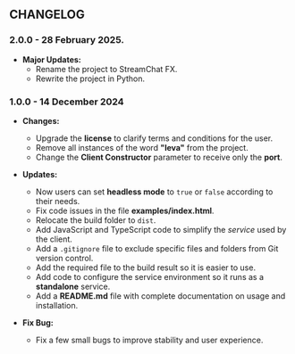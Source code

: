 ## CHANGELOG 

### 2.0.0 - 28 February 2025.

- **Major Updates:**
    - Rename the project to StreamChat FX.
    - Rewrite the project in Python.

### 1.0.0 - 14 December 2024

- **Changes:**  
    - Upgrade the **license** to clarify terms and conditions for the user.
    - Remove all instances of the word **"leva"** from the project.
    - Change the **Client Constructor** parameter to receive only the **port**.

- **Updates:**  
    - Now users can set **headless mode** to `true` or `false` according to their needs.
    - Fix code issues in the file **examples/index.html**.
    - Relocate the build folder to `dist`.
    - Add JavaScript and TypeScript code to simplify the *service* used by the client.
    - Add a `.gitignore` file to exclude specific files and folders from Git version control.
    - Add the required file to the build result so it is easier to use.
    - Add code to configure the service environment so it runs as a **standalone** service.
    - Add a **README.md** file with complete documentation on usage and installation.
    
- **Fix Bug:**
    - Fix a few small bugs to improve stability and user experience.